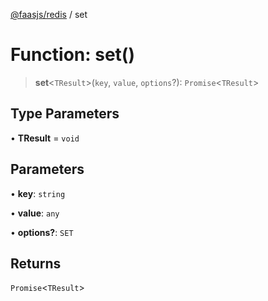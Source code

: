 [@faasjs/redis](../README.md) / set

# Function: set()

> **set**\<`TResult`\>(`key`, `value`, `options`?): `Promise`\<`TResult`\>

## Type Parameters

• **TResult** = `void`

## Parameters

• **key**: `string`

• **value**: `any`

• **options?**: `SET`

## Returns

`Promise`\<`TResult`\>
